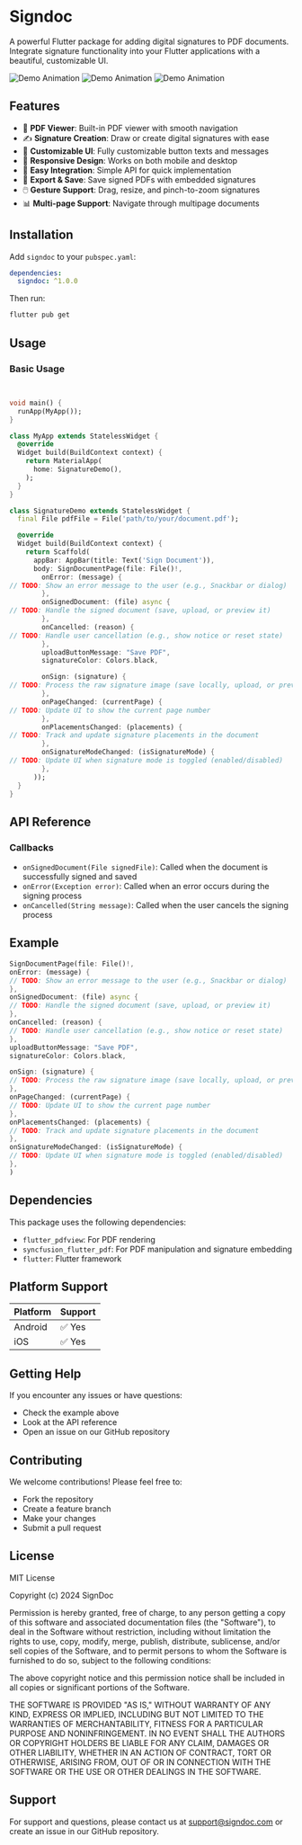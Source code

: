# Signdoc

A powerful Flutter package for adding digital signatures to PDF documents. Integrate signature functionality into your Flutter applications with a beautiful, customizable UI.

![Demo Animation](https://raw.githubusercontent.com/RiadhG-Hub/signdoc/main/example/demo.gif)
![Demo Animation](https://raw.githubusercontent.com/RiadhG-Hub/signdoc/main/example/demo2.gif)
![Demo Animation](https://raw.githubusercontent.com/RiadhG-Hub/signdoc/main/example/demo3.gif)



## Features

- 📄 **PDF Viewer**: Built-in PDF viewer with smooth navigation
- ✍️ **Signature Creation**: Draw or create digital signatures with ease
- 🎨 **Customizable UI**: Fully customizable button texts and messages
- 📱 **Responsive Design**: Works on both mobile and desktop
- 🔧 **Easy Integration**: Simple API for quick implementation
- 💾 **Export & Save**: Save signed PDFs with embedded signatures
- 🖱️ **Gesture Support**: Drag, resize, and pinch-to-zoom signatures
- 📊 **Multi-page Support**: Navigate through multipage documents

## Installation

Add `signdoc` to your `pubspec.yaml`:

```yaml
dependencies:
  signdoc: ^1.0.0
```

Then run:

```bash
flutter pub get
```

## Usage

### Basic Usage

```dart


void main() {
  runApp(MyApp());
}

class MyApp extends StatelessWidget {
  @override
  Widget build(BuildContext context) {
    return MaterialApp(
      home: SignatureDemo(),
    );
  }
}

class SignatureDemo extends StatelessWidget {
  final File pdfFile = File('path/to/your/document.pdf');

  @override
  Widget build(BuildContext context) {
    return Scaffold(
      appBar: AppBar(title: Text('Sign Document')),
      body: SignDocumentPage(file: File()!,
        onError: (message) {
// TODO: Show an error message to the user (e.g., Snackbar or dialog)
        },
        onSignedDocument: (file) async {
// TODO: Handle the signed document (save, upload, or preview it)
        },
        onCancelled: (reason) {
// TODO: Handle user cancellation (e.g., show notice or reset state)
        },
        uploadButtonMessage: "Save PDF",
        signatureColor: Colors.black,

        onSign: (signature) {
// TODO: Process the raw signature image (save locally, upload, or preview)
        },
        onPageChanged: (currentPage) {
// TODO: Update UI to show the current page number
        },
        onPlacementsChanged: (placements) {
// TODO: Track and update signature placements in the document
        },
        onSignatureModeChanged: (isSignatureMode) {
// TODO: Update UI when signature mode is toggled (enabled/disabled)
        },
      ));
  }
}
```



## API Reference



### Callbacks

- `onSignedDocument(File signedFile)`: Called when the document is successfully signed and saved
- `onError(Exception error)`: Called when an error occurs during the signing process
- `onCancelled(String message)`: Called when the user cancels the signing process

## Example

```dart
SignDocumentPage(file: File()!,
onError: (message) {
// TODO: Show an error message to the user (e.g., Snackbar or dialog)
},
onSignedDocument: (file) async {
// TODO: Handle the signed document (save, upload, or preview it)
},
onCancelled: (reason) {
// TODO: Handle user cancellation (e.g., show notice or reset state)
},
uploadButtonMessage: "Save PDF",
signatureColor: Colors.black,

onSign: (signature) {
// TODO: Process the raw signature image (save locally, upload, or preview)
},
onPageChanged: (currentPage) {
// TODO: Update UI to show the current page number
},
onPlacementsChanged: (placements) {
// TODO: Track and update signature placements in the document
},
onSignatureModeChanged: (isSignatureMode) {
// TODO: Update UI when signature mode is toggled (enabled/disabled)
},
)

```

## Dependencies

This package uses the following dependencies:

- `flutter_pdfview`: For PDF rendering
- `syncfusion_flutter_pdf`: For PDF manipulation and signature embedding
- `flutter`: Flutter framework

## Platform Support

| Platform | Support |
|----------|---------|
| Android  | ✅ Yes   |
| iOS      | ✅ Yes   |


## Getting Help

If you encounter any issues or have questions:

- Check the example above
- Look at the API reference
- Open an issue on our GitHub repository

## Contributing

We welcome contributions! Please feel free to:

- Fork the repository
- Create a feature branch
- Make your changes
- Submit a pull request

## License

MIT License

Copyright (c) 2024 SignDoc

Permission is hereby granted, free of charge, to any person getting a copy
of this software and associated documentation files (the "Software"), to deal
in the Software without restriction, including without limitation the rights
to use, copy, modify, merge, publish, distribute, sublicense, and/or sell
copies of the Software, and to permit persons to whom the Software is
furnished to do so, subject to the following conditions:

The above copyright notice and this permission notice shall be included in all
copies or significant portions of the Software.

THE SOFTWARE IS PROVIDED "AS IS," WITHOUT WARRANTY OF ANY KIND, EXPRESS OR
IMPLIED, INCLUDING BUT NOT LIMITED TO THE WARRANTIES OF MERCHANTABILITY,
FITNESS FOR A PARTICULAR PURPOSE AND NONINFRINGEMENT. IN NO EVENT SHALL THE
AUTHORS OR COPYRIGHT HOLDERS BE LIABLE FOR ANY CLAIM, DAMAGES OR OTHER
LIABILITY, WHETHER IN AN ACTION OF CONTRACT, TORT OR OTHERWISE, ARISING FROM,
OUT OF OR IN CONNECTION WITH THE SOFTWARE OR THE USE OR OTHER DEALINGS IN THE
SOFTWARE.



## Support

For support and questions, please contact us at support@signdoc.com or create an issue in our GitHub repository.